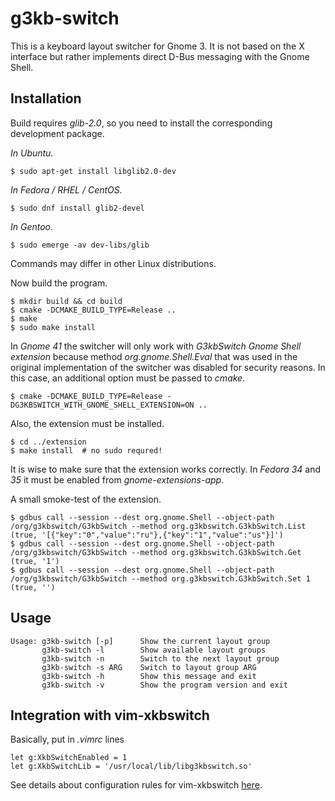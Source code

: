 g3kb-switch
===========

This is a keyboard layout switcher for Gnome 3. It is not based on the X
interface but rather implements direct D-Bus messaging with the Gnome Shell.

Installation
------------

Build requires *glib-2.0*, so you need to install the corresponding development
package.

*In Ubuntu.*

```ShellSession
$ sudo apt-get install libglib2.0-dev
```

*In Fedora / RHEL / CentOS.*

```ShellSession
$ sudo dnf install glib2-devel
```

*In Gentoo.*

```ShellSession
$ sudo emerge -av dev-libs/glib
```

Commands may differ in other Linux distributions.

Now build the program.

```ShellSession
$ mkdir build && cd build
$ cmake -DCMAKE_BUILD_TYPE=Release ..
$ make
$ sudo make install
```

In *Gnome 41* the switcher will only work with *G3kbSwitch Gnome Shell
extension* because method *org.gnome.Shell.Eval* that was used in the original
implementation of the switcher was disabled for security reasons. In this case,
an additional option must be passed to *cmake*.

```ShellSession
$ cmake -DCMAKE_BUILD_TYPE=Release -DG3KBSWITCH_WITH_GNOME_SHELL_EXTENSION=ON ..
```

Also, the extension must be installed.

```ShellSession
$ cd ../extension
$ make install  # no sudo requred!
```

It is wise to make sure that the extension works correctly. In *Fedora 34* and
*35* it must be enabled from *gnome-extensions-app*.

A small smoke-test of the extension.

```ShellSession
$ gdbus call --session --dest org.gnome.Shell --object-path /org/g3kbswitch/G3kbSwitch --method org.g3kbswitch.G3kbSwitch.List
(true, '[{"key":"0","value":"ru"},{"key":"1","value":"us"}]')
$ gdbus call --session --dest org.gnome.Shell --object-path /org/g3kbswitch/G3kbSwitch --method org.g3kbswitch.G3kbSwitch.Get
(true, '1')
$ gdbus call --session --dest org.gnome.Shell --object-path /org/g3kbswitch/G3kbSwitch --method org.g3kbswitch.G3kbSwitch.Set 1
(true, '')
```

Usage
-----

```ShellSession
Usage: g3kb-switch [-p]      Show the current layout group
       g3kb-switch -l        Show available layout groups
       g3kb-switch -n        Switch to the next layout group
       g3kb-switch -s ARG    Switch to layout group ARG
       g3kb-switch -h        Show this message and exit
       g3kb-switch -v        Show the program version and exit
```

Integration with vim-xkbswitch
------------------------------

Basically, put in *.vimrc* lines

```vim
let g:XkbSwitchEnabled = 1
let g:XkbSwitchLib = '/usr/local/lib/libg3kbswitch.so'
```

See details about configuration rules for vim-xkbswitch
[here](https://github.com/lyokha/vim-xkbswitch#basic-configuration).

